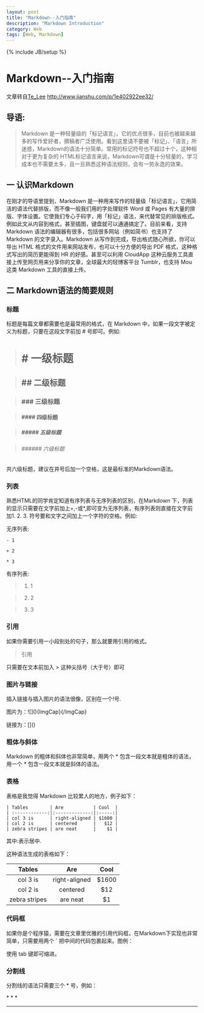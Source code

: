 ```yaml
---
layout: post
title: "Markdown--入门指南"
description: "Markdown Introduction"
category: Web
tags: [Web, Markdown]
---
```

{% include JB/setup %}

# Markdown--入门指南
文章转自[Te_Lee](http://www.jianshu.com/p/1e402922ee32/) http://www.jianshu.com/p/1e402922ee32/

## 导语:
>Markdown 是一种轻量级的「标记语言」，它的优点很多，目前也被越来越多的写作爱好者，撰稿者广泛使用。看到这里请不要被「标记」、「语言」所迷惑，Markdown的语法十分简单。常用的标记符号也不超过十个，这种相对于更为复杂的 HTML标记语言来说，Markdown可谓是十分轻量的，学习成本也不需要太多，且一旦熟悉这种语法规则，会有一劳永逸的效果。

## 一 认识Markdown
在刚才的导语里提到，Markdown 是一种用来写作的轻量级「标记语言」，它用简洁的语法代替排版，而不像一般我们用的字处理软件 Word 或 Pages 有大量的排版、字体设置。它使我们专心于码字，用「标记」语法，来代替常见的排版格式。例如此文从内容到格式，甚至插图，键盘就可以通通搞定了。目前来看，支持 Markdown 语法的编辑器有很多，包括很多网站（例如简书）也支持了 Markdown 的文字录入。Markdown 从写作到完成，导出格式随心所欲，你可以导出 HTML 格式的文件用来网站发布，也可以十分方便的导出 PDF 格式，这种格式写出的简历更能得到 HR 的好感。甚至可以利用 CloudApp 这种云服务工具直接上传至网页用来分享你的文章，全球最大的轻博客平台 Tumblr，也支持 Mou 这类 Markdown 工具的直接上传。

## 二 Markdown语法的简要规则

### 标题
标题是每篇文章都需要也是最常用的格式，在 Markdown 中，如果一段文字被定义为标题，只要在这段文字前加 # 号即可。例如:

># # 一级标题

>## ## 二级标题

>### ### 三级标题

>#### #### 四级标题

>##### ##### 五级标题

>###### ###### 六级标题

共六级标题，建议在井号后加一个空格，这是最标准的Markdown语法。

### 列表
熟悉HTML的同学肯定知道有序列表与无序列表的区别，在Markdown 下，列表的显示只需要在文字前加上+,-或*,即可变为无序列表，有序列表则直接在文字前加1. 2. 3. 符号要和文字之间加上一个字符的空格。例如:

无序列表:

```
- 1

+ 2

* 3
```

有序列表:

> 1. 1

> 2. 2

> 3. 3

### 引用
如果你需要引用一小段别处的句子，那么就要用引用的格式。
>引用

只需要在文本前加入 > 这种尖括号（大于号）即可

### 图片与链接
插入链接与插入图片的语法很像，区别在一个!号.

图片为：\!\[](){ImgCap}{/ImgCap}

链接为：\[]()

### 粗体与斜体
Markdown 的粗体和斜体也非常简单，用两个 \* 包含一段文本就是粗体的语法，用一个 \* 包含一段文本就是斜体的语法。

### 表格
表格是我觉得 Markdown 比较累人的地方，例子如下：
```
| Tables        | Are           | Cool  |
| :------------:|:-------------:|:-----:|
| col 3 is      | right-aligned | $1600 |
| col 2 is      | centered      |   $12 |
| zebra stripes | are neat      |    $1 |
```
其中:表示居中.

这种语法生成的表格如下：

| Tables        | Are           | Cool  |
| :------------:|:-------------:|:-----:|
| col 3 is      | right-aligned | $1600 |
| col 2 is      | centered      |   $12 |
| zebra stripes | are neat      |    $1 |


### 代码框
如果你是个程序猿，需要在文章里优雅的引用代码框，在Markdown下实现也非常简单，只需要用两个 \` 把中间的代码包裹起来。图例：

使用 tab 键即可缩进。

### 分割线
分割线的语法只需要三个 * 号，例如：

\* \* \*

***
